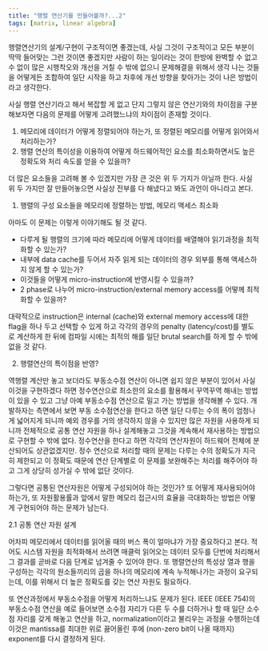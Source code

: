 ```yaml
---
title: "행렬 연산기를 만들어볼까?...2"
tags: [matrix, linear algebra]
---
```


행렬연산기의 설계/구현이 구조적이면 좋겠는데, 사실 그것이 구조적이고 모든 부분이 딱딱 들어맞는 그런 것이면 좋겠지만 사람이 하는 일이라는 것이 한방에 완벽할 수 없고 수 없이 많은 시행착오와 개선을 거칠 수 밖에 없으니 문제해결을 위해서 생각 나는 것들을 어떻게든 조합하여 일단 시작을 하고 차후에 개선 방향을 찾아가는 것이 나은 방법이라고 생각한다.

사실 행렬 연산기라고 해서 복잡할 게 없고 단지 그렇지 않은 연산기와의 차이점을 구분해보자면 다음의 문제를 어떻게 고려했느냐의 차이점이 존재할 것이다.

1. 메모리에 데이터가 어떻게 정렬되어야 하는가, 또 정렬된 메모리를 어떻게 읽어와서 처리하는가?
2. 행렬 연산의 특이성을 이용하여 어떻게 하드웨어적인 요소를 최소화하면서도 높은 정확도와 처리 속도를 얻을 수 있을까?

더 많은 요소들을 고려해 볼 수 있겠지만 가장 큰 것은 위 두 가지가 아닐까 한다. 사실 위 두 가지만 잘 만들어놓으면 사실상 전부를 다 해냈다고 봐도 과언이 아니라고 본다.

1. 행렬의 구성 요소들을 메모리에 정렬하는 방법, 메모리 액세스 최소화

아마도 이 문제는 이렇게 이야기해도 될 것 같다. 

- 다루게 될 행렬의 크기에 따라 메모리에 어떻게 데이터를 배열해야 읽기과정을 최적화할 수 있는가?
- 내부에 data cache를 두어서 자주 읽게 되는 데이터의 경우 외부를 통해 액세스하지 않게 할 수 있는가?
- 이것들을 어떻게 micro-instruction에 반영시킬 수 있을까?
- 2 phase로 나누어 micro-instruction/external memory access를 어떻께 최적화할 수 있을까?

대략적으로 instruction은 internal (cache)와 external memory access에 대한 flag을 하나 두고 선택할 수 있게 하고 각각의 경우의 penalty (latency/cost)를 별도로 계산하게 한 뒤에 컴파일 시에는 최적의 해를 일단 brutal search를 하게 할 수 밖에 없을 것 같다.

2. 행렬연산의 특이점을 반영?

역행렬 계산만 놓고 보더라도 부동소수점 연산이 아니면 쉽지 않은 부분이 있어서 사실 이것을 구현하겠다 하면 정수연산으로 최소한의 요소를 활용해서 꾸역꾸역 해내는 방법이 있을 수 있고 그냥 아예 부동소수점 연산으로 밀고 가는 방법을 생각해볼 수 있다. 개발하자는 측면에서 보면 부동 소수점연산을 한다고 하면 일단 다루는 수의 폭이 엄청나게 넓어지게 되니까 예외 경우를 거의 생각하지 않을 수 있지만 많은 자원을 사용하게 되니까 전체적으로 공통 연산 자원을 하나 설계해놓고 그것을 계속해서 재사용하는 방법으로 구현할 수 밖에 없다. 정수연산을 한다고 하면 각각의 연산자원이 하드웨어 전체에 분산되어도 상관없겠지만. 정수 연산으로 처리할 때의 문제는 다루는 수의 정확도가 지극히 제한되고 이 정확도 때문에 연산 단계별로 이 문제를 보완해주는 처리를 해주어야 하고 그게 상당히 성가실 수 밖에 없단 것이다.

그렇다면 공통된 연산자원은 어떻게 구성되어야 하는 것인가? 또 어떻게 재사용되어야 하는가, 또 자원활용률과 앞에서 말한 메모리 접근시의 효율을 극대화하는 방법은 어떻게 구현되어야 하는 문제가 남는다.

2.1 공통 연산 자원 설계

어차피 메모리에서 데이터를 읽어올 때의 버스 폭이 얼마냐가 가장 중요하다고 본다. 적어도 시스템 자원을 최적화해서 쓰려면 매클럭 읽어오는 데이터 모두를 단번에 처리해서 그 결과를 곧바로 다음 단계로 넘겨줄 수 있어야 한다. 또 행렬연산의 특성상 열과 행을 구성하는 각각의 원소들끼리의 곱을 하나의 메모리에 계속 누적해나가는 과정이 요구되는데, 이를 위해서 더 높은 정확도를 갖는 연산 자원도 필요하다.

또 연산과정에서 부동소수점을 어떻게 처리하느냐도 문제가 된다. IEEE (IEEE 754)의 부동소수점 연산을 예로 들어보면 소수점 자리가 다른 두 수를 더하거나 할 때 일단 소수점 자리를 갖게 해놓고 연산을 하고, normalization이라고 불리우는 과정을 수행하는데 이것은 mantissa를 최대한 위로 끓어올린 후에 (non-zero bit이 나올 때까지) exponent를 다시 결정하게 된다. 
